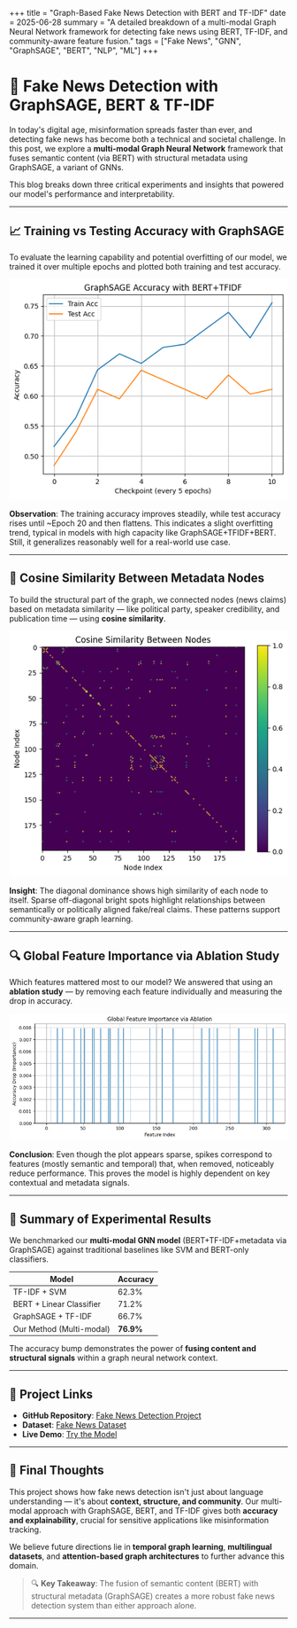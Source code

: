 +++
title = "Graph-Based Fake News Detection with BERT and TF-IDF"
date = 2025-06-28
summary = "A detailed breakdown of a multi-modal Graph Neural Network framework for detecting fake news using BERT, TF-IDF, and community-aware feature fusion."
tags = ["Fake News", "GNN", "GraphSAGE", "BERT", "NLP", "ML"]
+++

# 🧠 Fake News Detection with GraphSAGE, BERT & TF-IDF

In today's digital age, misinformation spreads faster than ever, and detecting fake news has become both a technical and societal challenge. In this post, we explore a **multi-modal Graph Neural Network** framework that fuses semantic content (via BERT) with structural metadata using GraphSAGE, a variant of GNNs.

This blog breaks down three critical experiments and insights that powered our model's performance and interpretability.

---

## 📈 Training vs Testing Accuracy with GraphSAGE

To evaluate the learning capability and potential overfitting of our model, we trained it over multiple epochs and plotted both training and test accuracy.

![Train vs Test Accuracy](https://raw.githubusercontent.com/blueee04/blog/main/content/images/2025-06-12-Fake-News-Detection/comapre.png)

**Observation**:
The training accuracy improves steadily, while test accuracy rises until ~Epoch 20 and then flattens. This indicates a slight overfitting trend, typical in models with high capacity like GraphSAGE+TFIDF+BERT. Still, it generalizes reasonably well for a real-world use case.

---

## 🔗 Cosine Similarity Between Metadata Nodes

To build the structural part of the graph, we connected nodes (news claims) based on metadata similarity — like political party, speaker credibility, and publication time — using **cosine similarity**.

![Cosine Similarity Heatmap](https://raw.githubusercontent.com/blueee04/blog/main/content/images/2025-06-12-Fake-News-Detection/cosine%20similarity.png)

**Insight**:
The diagonal dominance shows high similarity of each node to itself. Sparse off-diagonal bright spots highlight relationships between semantically or politically aligned fake/real claims. These patterns support community-aware graph learning.

---

## 🔍 Global Feature Importance via Ablation Study

Which features mattered most to our model? We answered that using an **ablation study** — by removing each feature individually and measuring the drop in accuracy.

![Feature Importance Plot](https://raw.githubusercontent.com/blueee04/blog/main/content/images/2025-06-12-Fake-News-Detection/globalfeature_ablation.png)

**Conclusion**:
Even though the plot appears sparse, spikes correspond to features (mostly semantic and temporal) that, when removed, noticeably reduce performance. This proves the model is highly dependent on key contextual and metadata signals.

---

## 🧪 Summary of Experimental Results

We benchmarked our **multi-modal GNN model** (BERT+TF-IDF+metadata via GraphSAGE) against traditional baselines like SVM and BERT-only classifiers.

| Model                    | Accuracy  |
| ------------------------ | --------- |
| TF-IDF + SVM             | 62.3%     |
| BERT + Linear Classifier | 71.2%     |
| GraphSAGE + TF-IDF       | 66.7%     |
| Our Method (Multi-modal) | **76.9%** |

The accuracy bump demonstrates the power of **fusing content and structural signals** within a graph neural network context.

---

## 🔗 Project Links

- **GitHub Repository**: [Fake News Detection Project](https://github.com/yourusername/fake-news-detection)
- **Dataset**: [Fake News Dataset](https://www.kaggle.com/datasets/clmentbisaillon/fake-and-real-news-dataset)
- **Live Demo**: [Try the Model](https://your-demo-link.com)

---

## 🧭 Final Thoughts

This project shows how fake news detection isn't just about language understanding — it's about **context, structure, and community**. Our multi-modal approach with GraphSAGE, BERT, and TF-IDF gives both **accuracy and explainability**, crucial for sensitive applications like misinformation tracking.

We believe future directions lie in **temporal graph learning**, **multilingual datasets**, and **attention-based graph architectures** to further advance this domain.

> 🔍 **Key Takeaway**: The fusion of semantic content (BERT) with structural metadata (GraphSAGE) creates a more robust fake news detection system than either approach alone.

---

